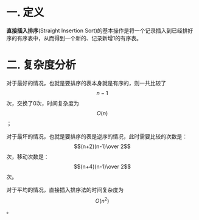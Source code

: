 # 一. 定义

**直接插入排序**(Straight Insertion Sort)的基本操作是将一个记录插入到已经排好序的有序表中，从而得到一个新的、记录新增1的有序表。



# 二. 复杂度分析

对于最好的情况，也就是要排序的表本身就是有序的，则一共比较了$$n-1$$次，交换了0次，时间复杂度为$$O(n)$$；

对于最坏的情况，也就是要排序的表是逆序的情况，此时需要比较的次数是：$$(n+2)(n-1)\over 2$$次，移动次数是：$$(n+4)(n-1)\over 2$$次。

对于平均的情况，直接插入排序法的时间复杂度为$$O(n^2)$$。
